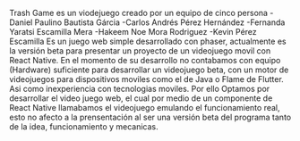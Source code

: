 Trash Game es un viodejuego creado por un equipo de cinco persona
-Daniel Paulino Bautista Gárcia
-Carlos Andrés Pérez Hernández
-Fernanda Yaratsi Escamilla Mera
-Hakeem Noe Mora Rodriguez
-Kevin Pérez Escamilla
Es un juego web simple desarrollado con phaser, actualmente es la versión beta para presentar un proyecto de un videojuego movil con React Native.
En el momento de su desarrollo no contabamos con equipo (Hardware) suficiente para desarrollar un videojuego beta, con un motor de videojuegos para dispositivos moviles como el de Java o Flame de Flutter. Asi como inexperiencia con tecnologias moviles.
Por ello Optamos por desarrollar el video juego web, el cual por medio de un componente de React Native llamabamos el videojuego emulando el funcionamiento real, esto no afecto a la prensentación al ser una versión beta del programa tanto de la idea, funcionamiento y mecanicas.
